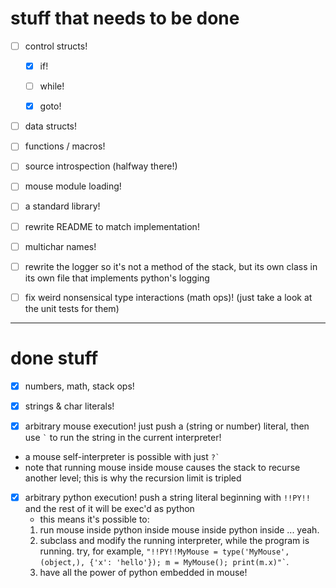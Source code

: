 stuff that needs to be done
===========================

- [ ] control structs!

  - [x] if!

  - [ ] while!

  - [x] goto!

- [ ] data structs!

- [ ] functions / macros!


- [ ] source introspection (halfway there!)

- [ ] mouse module loading!

- [ ] a standard library!

- [ ] rewrite README to match implementation!

- [ ] multichar names!

- [ ] rewrite the logger so it's not a method of the stack, but its own class in its own file that implements python's logging

- [ ] fix weird nonsensical type interactions (math ops)! (just take a look at the unit tests for them)

---

done stuff
==========

- [x] numbers, math, stack ops!

- [x] strings & char literals!

- [x] arbitrary mouse execution! just push a (string or number) literal, then use <code>&#96;</code> to run the string in the current interpreter!
 * a mouse self-interpreter is possible with just <code>?&#96;</code>
 * note that running mouse inside mouse causes the stack to recurse another level; this is why the recursion limit is tripled

- [x] arbitrary python execution! push a string literal beginning with `!!PY!!` and the rest of it will be exec'd as python
  * this means it's possible to:
   1. run mouse inside python inside mouse inside python inside ... yeah.
   2. subclass and modify the running interpreter, while the program is running. try, for example, <code>"!!PY!!MyMouse = type('MyMouse', (object,), {'x': 'hello'}); m = MyMouse(); print(m.x)"&#96;</code>.
   3. have all the power of python embedded in mouse!